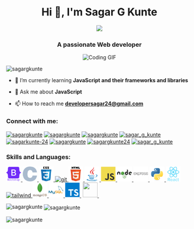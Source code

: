 <link rel="stylesheet" href="https://cdnjs.cloudflare.com/ajax/libs/font-awesome/6.7.2/css/all.min.css" integrity="sha512-Evv84Mr4kqVGRNSgIGL/F/aIDqQb7xQ2vcrdIwxfjThSH8CSR7PBEakCr51Ck+w+/U6swU2Im1vVX0SVk9ABhg==" crossorigin="anonymous" referrerpolicy="no-referrer" />

<h1 align="center">Hi 👋, I'm Sagar G Kunte</h1>

<p  align="center">
<img src="https://user-images.githubusercontent.com/73097560/115834477-dbab4500-a447-11eb-908a-139a6edaec5c.gif">             
<p>

<h3 align="center">A passionate Web developer</h3>
<p align="center">
  <img src="https://media.giphy.com/media/qgQUggAC3Pfv687qPC/giphy.gif" width="500px" height="400px" alt="Coding GIF" />
</p>

<p align="left"> <img src="https://komarev.com/ghpvc/?username=sagargkunte&label=Profile%20views&color=0e75b6&style=flat" alt="sagargkunte" /> </p>

- 🌱 I’m currently learning **JavaScript and their frameworks and libraries**

- 💬 Ask me about **JavaScript**

- 📫 How to reach me **developersagar24@gmail.com**

<h3 align="left">Connect with me:</h3>
<p align="left">
<a href="https://twitter.com/sagargkunte" target="blank"><img align="center" src="https://raw.githubusercontent.com/rahuldkjain/github-profile-readme-generator/master/src/images/icons/Social/twitter.svg" alt="sagargkunte" height="30" width="40" /></a>
<a href="https://linkedin.com/in/sagargkunte" target="blank"><img align="center" src="https://raw.githubusercontent.com/rahuldkjain/github-profile-readme-generator/master/src/images/icons/Social/linked-in-alt.svg" alt="sagargkunte" height="30" width="40" /></a>
<a href="https://fb.com/sagargkunte" target="blank"><img align="center" src="https://raw.githubusercontent.com/rahuldkjain/github-profile-readme-generator/master/src/images/icons/Social/facebook.svg" alt="sagargkunte" height="30" width="40" /></a>
<a href="https://instagram.com/sagar_g_kunte" target="blank"><img align="center" src="https://raw.githubusercontent.com/rahuldkjain/github-profile-readme-generator/master/src/images/icons/Social/instagram.svg" alt="sagar_g_kunte" height="30" width="40" /></a>
<a href="https://www.youtube.com/c/sagarkunte-24" target="blank"><img align="center" src="https://raw.githubusercontent.com/rahuldkjain/github-profile-readme-generator/master/src/images/icons/Social/youtube.svg" alt="sagarkunte-24" height="30" width="40" /></a>
<a href="https://www.codechef.com/users/" target="blank"><img align="center" src="https://cdn.jsdelivr.net/npm/simple-icons@3.1.0/icons/codechef.svg" alt="sagargkunte" height="30" width="40" /></a>
<a href="https://www.hackerrank.com/sagargkunte24" target="blank"><img align="center" src="https://raw.githubusercontent.com/rahuldkjain/github-profile-readme-generator/master/src/images/icons/Social/hackerrank.svg" alt="sagargkunte24" height="30" width="40" /></a>
<a href="https://www.leetcode.com" target="blank"><img align="center" src="https://raw.githubusercontent.com/rahuldkjain/github-profile-readme-generator/master/src/images/icons/Social/leet-code.svg" alt="sagar_g_kunte" height="30" width="40" /></a>
</p>

<h3 align="left">Skills and Languages:</h3>
<p align="left"> <a href="https://getbootstrap.com" target="_blank" rel="noreferrer"> <img src="https://raw.githubusercontent.com/devicons/devicon/master/icons/bootstrap/bootstrap-plain-wordmark.svg" alt="bootstrap" width="40" height="40"/> </a> 
<a href="https://www.cprogramming.com/" target="_blank" rel="noreferrer"> <img src="https://raw.githubusercontent.com/devicons/devicon/master/icons/c/c-original.svg" alt="c" width="40" height="40"/> </a> 
<a href="https://www.w3schools.com/css/" target="_blank" rel="noreferrer"> <img src="https://raw.githubusercontent.com/devicons/devicon/master/icons/css3/css3-original-wordmark.svg" alt="css3" width="40" height="40"/> </a> 
<a href="https://git-scm.com/" target="_blank" rel="noreferrer"> <img src="https://www.vectorlogo.zone/logos/git-scm/git-scm-icon.svg" alt="git" width="40" height="40"/> </a> 
<a href="https://www.w3.org/html/" target="_blank" rel="noreferrer"> <img src="https://raw.githubusercontent.com/devicons/devicon/master/icons/html5/html5-original-wordmark.svg" alt="html5" width="40" height="40"/> </a> 
<a href="https://www.java.com" target="_blank" rel="noreferrer"> <img src="https://raw.githubusercontent.com/devicons/devicon/master/icons/java/java-original.svg" alt="java" width="40" height="40"/> </a> 
<a href="https://developer.mozilla.org/en-US/docs/Web/JavaScript" target="_blank" rel="noreferrer"> <img src="https://raw.githubusercontent.com/devicons/devicon/master/icons/javascript/javascript-original.svg" alt="javascript" width="40" height="40"/> </a> 
<a href="https://nodejs.org" target="_blank" rel="noreferrer"> <img src="https://raw.githubusercontent.com/devicons/devicon/master/icons/nodejs/nodejs-original-wordmark.svg" alt="nodejs" width="40" height="40"/> </a> 
<a href="https://expressjs.com" target="_blank" rel="noreferrer"> <img src="https://raw.githubusercontent.com/devicons/devicon/master/icons/express/express-original-wordmark.svg" alt="express" width="40" height="40"/> </a> 
<a href="https://www.python.org" target="_blank" rel="noreferrer"> <img src="https://raw.githubusercontent.com/devicons/devicon/master/icons/python/python-original.svg" alt="python" width="40" height="40"/> </a> 
<a href="https://reactjs.org/" target="_blank" rel="noreferrer"> <img src="https://raw.githubusercontent.com/devicons/devicon/master/icons/react/react-original-wordmark.svg" alt="react" width="40" height="40"/> </a> 
<a href="https://tailwindcss.com/" target="_blank" rel="noreferrer"> <img src="https://www.vectorlogo.zone/logos/tailwindcss/tailwindcss-icon.svg" alt="tailwind" width="40" height="40"/> </a> 
<a href="https://www.mongodb.com/" target="_blank" rel="noreferrer"> <img src="https://raw.githubusercontent.com/devicons/devicon/master/icons/mongodb/mongodb-original-wordmark.svg" alt="mongodb" width="40" height="40"/> </a> 
<a href="https://www.mysql.com/" target="_blank" rel="noreferrer"> <img src="https://raw.githubusercontent.com/devicons/devicon/master/icons/mysql/mysql-original-wordmark.svg" alt="mysql" width="40" height="40"/> </a> 
<a href="https://www.typescriptlang.org/" target="_blank" rel="noreferrer"> <img src="https://raw.githubusercontent.com/devicons/devicon/master/icons/typescript/typescript-original.svg" alt="typescript" width="40" height="40"/> </a>
<a href="https://www.typescriptlang.org/" target="_blank" rel="noreferrer"> <img src="https://bit.ly/3TdjQJ2" width="40" height="40"/> </a>
</p>

<p><img align="left" src="https://github-readme-stats.vercel.app/api/top-langs?username=sagargkunte&show_icons=true&locale=en&layout=compact" alt="sagargkunte" /></p>

<p>&nbsp;<img align="center" src="https://github-readme-stats.vercel.app/api?username=sagargkunte&show_icons=true&locale=en" alt="sagargkunte" /></p>

<p><img align="center" src="https://github-readme-streak-stats.herokuapp.com/?user=sagargkunte&" alt="sagargkunte" /></p>
